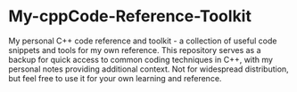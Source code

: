 # My-cppCode-Reference-Toolkit
My personal C++ code reference and toolkit - a collection of useful code snippets and tools for my own reference. This repository serves as a backup for quick access to common coding techniques in C++, with my personal notes providing additional context. Not for widespread distribution, but feel free to use it for your own learning and reference.
